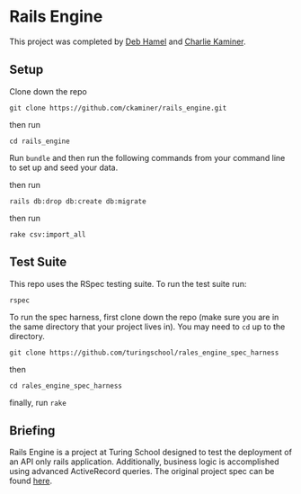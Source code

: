 # Rails Engine
This project was completed by [Deb Hamel](https://github.com/deborahleehamel) and [Charlie Kaminer](https://github.com/ckaminer).

## Setup
Clone down the repo
```
git clone https://github.com/ckaminer/rails_engine.git
```
then run
```
cd rails_engine
```
Run `bundle` and then run the following commands from your command line to set up and seed your data.

then run
```
rails db:drop db:create db:migrate
```
then run
```
rake csv:import_all
```

## Test Suite
This repo uses the RSpec testing suite.  To run the test suite run:
```
rspec
```
To run the spec harness, first clone down the repo (make sure you are in the same directory that your project lives in). You may need to  `cd`  up to the directory.

```
git clone https://github.com/turingschool/rales_engine_spec_harness
```
then

```
cd rales_engine_spec_harness
```
finally, run `rake`

## Briefing
Rails Engine is a project at Turing School designed to test the deployment of an API only rails application.  Additionally, business logic is accomplished using advanced ActiveRecord queries. The original project spec can be found [here](https://github.com/turingschool/lesson_plans/blob/master/ruby_03-professional_rails_applications/rails_engine.md#technical-expectations).
